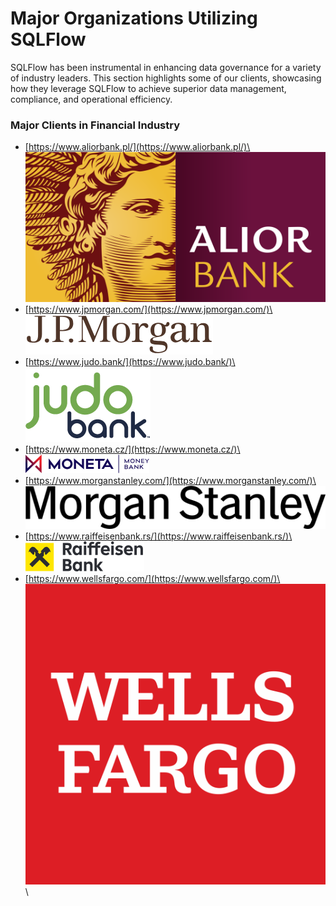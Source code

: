 # Major Organizations Utilizing SQLFlow

SQLFlow has been instrumental in enhancing data governance for a variety of industry leaders. This section highlights some of our clients, showcasing how they leverage SQLFlow to achieve superior data management, compliance, and operational efficiency.

### Major Clients in Financial Industry

* [https://www.aliorbank.pl/](https://www.aliorbank.pl/)\
  <img src="../.gitbook/assets/image (1) (1).png" alt="" data-size="original">
* [https://www.jpmorgan.com/](https://www.jpmorgan.com/)\
  ![](<../.gitbook/assets/image (2) (1).png>)
* [https://www.judo.bank/](https://www.judo.bank/)\
  ![](<../.gitbook/assets/image (5).png>)
* [https://www.moneta.cz/](https://www.moneta.cz/)\
  ![](<../.gitbook/assets/image (6).png>)
* [https://www.morganstanley.com/](https://www.morganstanley.com/)\
  ![](<../.gitbook/assets/image (7).png>)
* [https://www.raiffeisenbank.rs/](https://www.raiffeisenbank.rs/)\
  ![](<../.gitbook/assets/image (10).png>)
* [https://www.wellsfargo.com/](https://www.wellsfargo.com/)\
  ![](<../.gitbook/assets/image (11).png>)\
